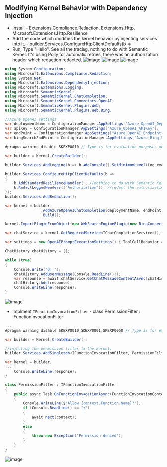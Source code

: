 ﻿## Modifying Kernel Behavior with Dependency Injection
* Install -  Extensions.Compliance.Redaction, Extensions.Http, Microsoft.Extensions.Http.Resilience
* Add the code which modifies the kernel behavior by injecting services into it. - builder.Services.ConfigureHttpClientDefaults(b =>
* Run, Type "Hello". See all the tracing, nothing to do with Semantic Kernel. It's using Polly for automatic retries, there was an authorization header which redaction redacted.
![image](https://github.com/user-attachments/assets/72011db5-bc9b-483e-ad38-9b0795bb8074)
![image](https://github.com/user-attachments/assets/61bcb71f-e6aa-4deb-a40e-1492bd1acd26)
![image](https://github.com/user-attachments/assets/34152dd6-3b17-4f60-8649-c9ed1cb77b0d)

```csharp
using System.Configuration;
using Microsoft.Extensions.Compliance.Redaction;
using System.Net;
using Microsoft.Extensions.DependencyInjection;
using Microsoft.Extensions.Logging;
using Microsoft.SemanticKernel;
using Microsoft.SemanticKernel.ChatCompletion;
using Microsoft.SemanticKernel.Connectors.OpenAI;
using Microsoft.SemanticKernel.Plugins.Web;
using Microsoft.SemanticKernel.Plugins.Web.Bing;

//Azure OpenAI settings
var deploymentName = ConfigurationManager.AppSettings["Azure_OpenAI_DeploymentName"];
var apiKey = ConfigurationManager.AppSettings["Azure_OpenAI_APIKey"];
var endPoint = ConfigurationManager.AppSettings["Azure_OpenAI_Endpoint"];
var bingSearchEndPoint = ConfigurationManager.AppSettings["Azure_Bing_Search_APIKey"];

#pragma warning disable SKEXP0010 // Type is for evaluation purposes only and is subject to change or removal in future updates. Suppress this diagnostic to proceed.

var builder = Kernel.CreateBuilder();

builder.Services.AddLogging(b => b.AddConsole().SetMinimumLevel(LogLevel.Trace));

builder.Services.ConfigureHttpClientDefaults(b =>
{
    b.AddStandardResilienceHandler(); //nothing to do with Semantic Kernel, but this will automatically inject into Semantic Kernel, things like automatic retries respecting retry timeouts.
    b.RedactLoggedHeaders(["Authorization"]); //redact the authorization header, so that people can't use my credit card,
});
builder.Services.AddRedaction();

var kernel = builder
                .AddAzureOpenAIChatCompletion(deploymentName, endPoint, apiKey) // add the Azure OpenAI chat completion service.
                .Build();

kernel.ImportPluginFromObject(new WebSearchEnginePlugin(new BingConnector(bingSearchEndPoint))); // add the Bing search plugin to the kernel.

var chatService = kernel.GetRequiredService<IChatCompletionService>();

var settings = new OpenAIPromptExecutionSettings() { ToolCallBehavior = ToolCallBehavior.AutoInvokeKernelFunctions };

ChatHistory chatHistory = [];

while (true)
{
    Console.Write("Q: ");
    chatHistory.AddUserMessage(Console.ReadLine()!);
    var response = await chatService.GetChatMessageContentAsync(chatHistory, settings, kernel);
    chatHistory.Add(response);
    Console.WriteLine(response);
}
```

![image](https://github.com/user-attachments/assets/f22ba3f1-9aab-4676-a88a-2dbe97492643)

* Implment  `IFunctionInvocationFilter` -  class PermissionFilter : IFunctionInvocationFilter

```csharp
...
#pragma warning disable SKEXP0010,SKEXP0001,SKEXP0050 // Type is for evaluation purposes only and is subject to change or removal in future updates. Suppress this diagnostic to proceed.

var builder = Kernel.CreateBuilder();

//injecting the permission filter to the kernel.
builder.Services.AddSingleton<IFunctionInvocationFilter, PermissionFilter>();

var kernel = builder,
...               
    Console.WriteLine(response);
}

class PermissionFilter : IFunctionInvocationFilter
{
    public async Task OnFunctionInvocationAsync(FunctionInvocationContext context, Func<FunctionInvocationContext, Task> next)
    {
        Console.WriteLine($"Allow {context.Function.Name}?");
        if (Console.ReadLine() == "y")
        {
            await next(context);
        }
        else
        {
            throw new Exception("Permission denied");
        }
    }
}
```
![image](https://github.com/user-attachments/assets/5b453577-0ad1-4cfd-a4d8-31064610e046)

